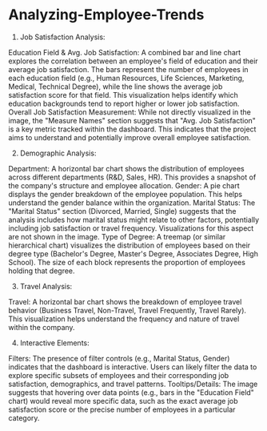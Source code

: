 # Analyzing-Employee-Trends

1. Job Satisfaction Analysis:

Education Field & Avg. Job Satisfaction: A combined bar and line chart explores the correlation between an employee's field of education and their average job satisfaction. The bars represent the number of employees in each education field (e.g., Human Resources, Life Sciences, Marketing, Medical, Technical Degree), while the line shows the average job satisfaction score for that field. This visualization helps identify which education backgrounds tend to report higher or lower job satisfaction.
Overall Job Satisfaction Measurement: While not directly visualized in the image, the "Measure Names" section suggests that "Avg. Job Satisfaction" is a key metric tracked within the dashboard. This indicates that the project aims to understand and potentially improve overall employee satisfaction.

2. Demographic Analysis:

Department: A horizontal bar chart shows the distribution of employees across different departments (R&D, Sales, HR). This provides a snapshot of the company's structure and employee allocation.
Gender: A pie chart displays the gender breakdown of the employee population. This helps understand the gender balance within the organization.
Marital Status: The "Marital Status" section (Divorced, Married, Single) suggests that the analysis includes how marital status might relate to other factors, potentially including job satisfaction or travel frequency. Visualizations for this aspect are not shown in the image.
Type of Degree: A treemap (or similar hierarchical chart) visualizes the distribution of employees based on their degree type (Bachelor's Degree, Master's Degree, Associates Degree, High School). The size of each block represents the proportion of employees holding that degree.

3. Travel Analysis:

Travel: A horizontal bar chart shows the breakdown of employee travel behavior (Business Travel, Non-Travel, Travel Frequently, Travel Rarely). This visualization helps understand the frequency and nature of travel within the company.

4. Interactive Elements:

Filters: The presence of filter controls (e.g., Marital Status, Gender) indicates that the dashboard is interactive. Users can likely filter the data to explore specific subsets of employees and their corresponding job satisfaction, demographics, and travel patterns.
Tooltips/Details: The image suggests that hovering over data points (e.g., bars in the "Education Field" chart) would reveal more specific data, such as the exact average job satisfaction score or the precise number of employees in a particular category.
